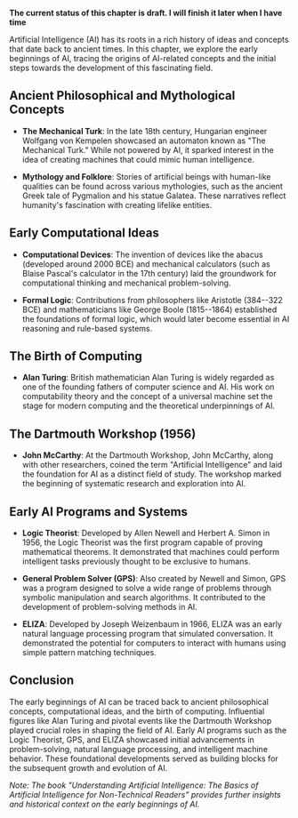 **The current status of this chapter is draft. I will finish it later when I have time**

Artificial Intelligence (AI) has its roots in a rich history of ideas and concepts that date back to ancient times. In this chapter, we explore the early beginnings of AI, tracing the origins of AI-related concepts and the initial steps towards the development of this fascinating field.

Ancient Philosophical and Mythological Concepts
-----------------------------------------------

* **The Mechanical Turk**: In the late 18th century, Hungarian engineer Wolfgang von Kempelen showcased an automaton known as "The Mechanical Turk." While not powered by AI, it sparked interest in the idea of creating machines that could mimic human intelligence.

* **Mythology and Folklore**: Stories of artificial beings with human-like qualities can be found across various mythologies, such as the ancient Greek tale of Pygmalion and his statue Galatea. These narratives reflect humanity's fascination with creating lifelike entities.

Early Computational Ideas
-------------------------

* **Computational Devices**: The invention of devices like the abacus (developed around 2000 BCE) and mechanical calculators (such as Blaise Pascal's calculator in the 17th century) laid the groundwork for computational thinking and mechanical problem-solving.

* **Formal Logic**: Contributions from philosophers like Aristotle (384--322 BCE) and mathematicians like George Boole (1815--1864) established the foundations of formal logic, which would later become essential in AI reasoning and rule-based systems.

The Birth of Computing
----------------------

* **Alan Turing**: British mathematician Alan Turing is widely regarded as one of the founding fathers of computer science and AI. His work on computability theory and the concept of a universal machine set the stage for modern computing and the theoretical underpinnings of AI.

The Dartmouth Workshop (1956)
-----------------------------

* **John McCarthy**: At the Dartmouth Workshop, John McCarthy, along with other researchers, coined the term "Artificial Intelligence" and laid the foundation for AI as a distinct field of study. The workshop marked the beginning of systematic research and exploration into AI.

Early AI Programs and Systems
-----------------------------

* **Logic Theorist**: Developed by Allen Newell and Herbert A. Simon in 1956, the Logic Theorist was the first program capable of proving mathematical theorems. It demonstrated that machines could perform intelligent tasks previously thought to be exclusive to humans.

* **General Problem Solver (GPS)**: Also created by Newell and Simon, GPS was a program designed to solve a wide range of problems through symbolic manipulation and search algorithms. It contributed to the development of problem-solving methods in AI.

* **ELIZA**: Developed by Joseph Weizenbaum in 1966, ELIZA was an early natural language processing program that simulated conversation. It demonstrated the potential for computers to interact with humans using simple pattern matching techniques.

Conclusion
----------

The early beginnings of AI can be traced back to ancient philosophical concepts, computational ideas, and the birth of computing. Influential figures like Alan Turing and pivotal events like the Dartmouth Workshop played crucial roles in shaping the field of AI. Early AI programs such as the Logic Theorist, GPS, and ELIZA showcased initial advancements in problem-solving, natural language processing, and intelligent machine behavior. These foundational developments served as building blocks for the subsequent growth and evolution of AI.

*Note: The book "Understanding Artificial Intelligence: The Basics of Artificial Intelligence for Non-Technical Readers" provides further insights and historical context on the early beginnings of AI.*
